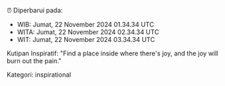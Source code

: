 ⏰ Diperbarui pada:
- WIB: Jumat, 22 November 2024 01.34.34 UTC
- WITA: Jumat, 22 November 2024 02.34.34 UTC
- WIT: Jumat, 22 November 2024 03.34.34 UTC

Kutipan Inspiratif:
"Find a place inside where there's joy, and the joy will burn out the pain."


Kategori: inspirational

